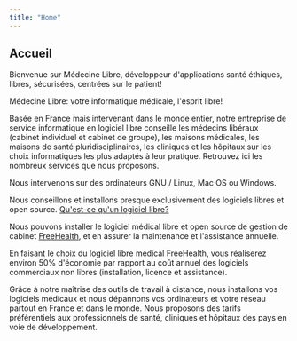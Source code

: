 ```yaml
---
title: "Home"
---
```


## Accueil

Bienvenue sur Médecine Libre, développeur d'applications santé éthiques, libres,
sécurisées, centrées sur le patient!

Médecine Libre: votre informatique médicale, l'esprit libre!

Basée en France mais intervenant dans le monde entier, notre entreprise de service informatique en logiciel libre conseille les médecins libéraux (cabinet individuel et cabinet de groupe), les maisons médicales, les maisons de santé pluridisciplinaires, les cliniques et les hôpitaux sur les choix informatiques les plus adaptés à leur pratique. Retrouvez ici les nombreux services que nous proposons.

Nous intervenons sur des ordinateurs GNU / Linux, Mac OS ou Windows.

Nous conseillons et installons presque exclusivement des logiciels libres et open source. [Qu'est-ce qu'un logiciel libre?](https://aful.org/ressources/logiciel-libre)

Nous pouvons installer le logiciel médical libre et open source de gestion de cabinet [FreeHealth](https://freehealth.io), et en assurer la maintenance et l'assistance annuelle.

En faisant le choix du logiciel libre médical FreeHealth, vous réaliserez environ 50% d'économie par rapport au coût annuel des logiciels commerciaux non libres (installation, licence et assistance).

Grâce à notre maîtrise des outils de travail à distance, nous installons vos logiciels médicaux et nous dépannons vos ordinateurs et votre réseau partout en France et dans le monde. Nous proposons des tarifs préférentiels aux professionnels de santé, cliniques et hôpitaux des pays en voie de développement.
